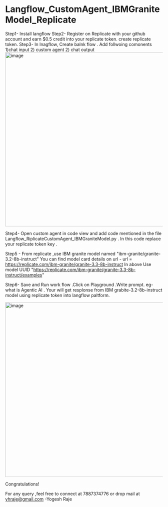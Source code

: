 # Langflow_CustomAgent_IBMGraniteModel_Replicate
Step1- Install langflow 
Step2- Register on Replicate  with your github account and earn $0.5 credit into your replicate token. create replicate token.
Step3- In lnagflow, Create balnk flow . Add follwoing comonents 
1)chat input 2) custom agent 2) chat output
<img width="959" height="557" alt="image" src="https://github.com/user-attachments/assets/d6d0fdc0-a62e-4fd7-ac45-5160f83a8400" />



Step4- Open custom agent in code view and add code mentioned in the file Langflow_RiplicateCustomAgent_IBMGraniteModel.py  . In this code replace your replicate token key .

Step5 - From replicate ,use IBM granite model named "ibm-granite/granite-3.2-8b-instruct"
You can find model card details on url - url = https://replicate.com/ibm-granite/granite-3.3-8b-instruct
In above Use model UUID "https://replicate.com/ibm-granite/granite-3.3-8b-instruct/examples"

Step6- Save and Run work flow .Click on Playground .Write prompt.
eg- what is Agentic AI . 
Your will get resplonse from IBM grabite-3.2-8b-instruct model using replicate token into langflow paltform.

<img width="957" height="559" alt="image" src="https://github.com/user-attachments/assets/f9e54a24-dc86-4950-a473-85f5dd53ce60" />


Congratulations!

For any query ,feel free to connect at 7887374776 or drop mail at yhraje@gmail.com
-Yogesh Raje 





